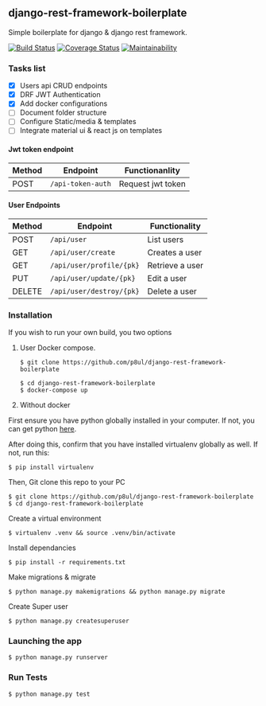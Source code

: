 ## django-rest-framework-boilerplate
Simple boilerplate for django & django rest framework.

[![Build Status](https://travis-ci.org/p8ul/stackoverflow-lite-client.svg?branch=develop)](https://travis-ci.org/p8ul/stackoverflow-lite-client)
[![Coverage Status](https://coveralls.io/repos/github/p8ul/django-rest-framework-boilerplate/badge.svg?branch=master)](https://coveralls.io/github/p8ul/django-rest-framework-boilerplate?branch=master)
[![Maintainability](https://api.codeclimate.com/v1/badges/e066442f75f4bc3f5269/maintainability)](https://codeclimate.com/github/p8ul/django-rest-framework-boilerplate/maintainability)

### Tasks list
- [x] Users api CRUD endpoints
- [x] DRF JWT Authentication
- [x] Add docker configurations
- [ ] Document folder structure
- [ ] Configure Static/media & templates
- [ ] Integrate material ui & react js on templates
 
#### Jwt token endpoint
Method | Endpoint | Functionanlity
--- | --- | ---
POST | `/api-token-auth` | Request jwt token

#### User Endpoints

Method | Endpoint | Functionality
--- | --- | ---
POST | `/api/user` | List users
GET | `/api/user/create` | Creates a user
GET | `/api/user/profile/{pk}` | Retrieve a user
PUT | `/api/user/update/{pk}` | Edit a user
DELETE | `/api/user/destroy/{pk}` | Delete a user


### Installation 
If you wish to run your own build, you two options
 1. User Docker compose.
    
    `$ git clone https://github.com/p8ul/django-rest-framework-boilerplate`
    
    `$ cd django-rest-framework-boilerplate`    
    `$ docker-compose up`
 
 2. Without docker
 
First ensure you have python globally installed in your computer. If not, you can get python [here](python.org).

After doing this, confirm that you have installed virtualenv globally as well. If not, run this:

    $ pip install virtualenv
Then, Git clone this repo to your PC

    $ git clone https://github.com/p8ul/django-rest-framework-boilerplate
    $ cd django-rest-framework-boilerplate
Create a virtual environment

    $ virtualenv .venv && source .venv/bin/activate
Install dependancies

    $ pip install -r requirements.txt
Make migrations & migrate

    $ python manage.py makemigrations && python manage.py migrate
Create Super user
    
    $ python manage.py createsuperuser

### Launching the app
    $ python manage.py runserver

### Run Tests
    $ python manage.py test

